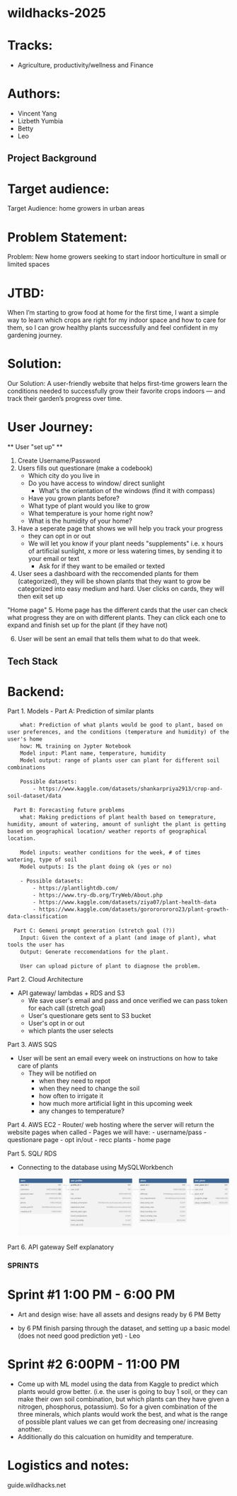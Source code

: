 # wildhacks-2025

# Tracks: 
- Agriculture, productivity/wellness and Finance 


# Authors: 
- Vincent Yang 
- Lizbeth Yumbia
- Betty 
- Leo 


## Project Background ## 
# Target audience: 
Target Audience: home growers in urban areas

# Problem Statement: 
Problem: New home growers seeking to start indoor horticulture in small or limited spaces

# JTBD: 
When I’m starting to grow food at home for the first time, I want a simple way to learn which crops are right for my indoor space and how to care for them, so I can grow healthy plants successfully and feel confident in my gardening journey.

# Solution: 
Our Solution: A user-friendly website that helps first-time growers learn the conditions needed to successfully grow their favorite crops indoors — and track their garden’s progress over time.

# User Journey: 

** User "set up" **  
1. Create Username/Password 
2. Users fills out questionare (make a codebook)
    - Which city do you live in 
    - Do you have access to window/ direct sunlight
        - What's the orientation of the windows 
        (find it with compass)
    - Have you grown plants before? 
    - What type of plant would you like to grow 
    - What temperature is your home right now? 
    - What is the humidity of your home?  
3. Have a seperate page that shows we will help you track your progress
    - they can opt in or out
    - We will let you know if your plant needs "supplements" i.e. x hours of artificial sunlight, x more or less watering times, by sending it to your email or text
        - Ask for if they want to be emailed or texted 
4. User sees a dashboard with the reccomended plants for them (categorized), they will be shown plants that they want to grow be categorized into easy medium and hard. User clicks on cards, they will then exit set up 

"Home page" 
5. Home page has the different cards that the user can check what progress they are on with different plants. They can click each one to expand and finish set up for the plant (if they have not)

6. User will be sent an email that tells them what to do that week. 

## Tech Stack ## 

# Backend: 
Part 1. Models 
    - Part A: Prediction of similar plants 

        what: Prediction of what plants would be good to plant, based on user preferences, and the conditions (temperature and humidity) of the user's home
        how: ML training on Jypter Notebook 
        Model input: Plant name, temperature, humidity 
        Model output: range of plants user can plant for different soil combinations 

        Possible datasets: 
            - https://www.kaggle.com/datasets/shankarpriya2913/crop-and-soil-dataset/data

      Part B: Forecasting future problems 
        what: Making predictions of plant health based on temeprature, humidity, amount of watering, amount of sunlight the plant is getting based on geographical location/ weather reports of geographical location. 

        Model inputs: weather conditions for the week, # of times watering, type of soil 
        Model outputs: Is the plant doing ok (yes or no)

        - Possible datasets: 
            - https://plantlightdb.com/
            - https://www.try-db.org/TryWeb/About.php
            - https://www.kaggle.com/datasets/ziya07/plant-health-data
            - https://www.kaggle.com/datasets/gorororororo23/plant-growth-data-classification

      Part C: Gemeni prompt generation (stretch goal (?)) 
        Input: Given the context of a plant (and image of plant), what tools the user has 
        Output: Generate reccomendations for the plant. 
        
        User can upload picture of plant to diagnose the problem. 

Part 2. Cloud Architecture 
- API gateway/ lambdas + RDS and S3 
    - We save user's email and pass and once verified we can pass token for each call (stretch goal)
    - User's questionare gets sent to S3 bucket 
    - User's opt in or out 
    - which plants the user selects 

Part 3. AWS SQS 
- User will be sent an email every week on instructions on how to take care of plants 
    - They will be notified on 
        - when they need to repot 
        - when they need to change the soil 
        - how often to irrigate it 
        - how much more artificial light in this upcoming week 
        - any changes to temperature? 

Part 4. AWS EC2 
    - Router/ web hosting where the server will return the website pages when called 
    - Pages we will have: 
        - username/pass
        - questionare page 
        - opt in/out 
        - recc plants 
        - home page  

Part 5. SQL/ RDS
- Connecting to the database using MySQLWorkbench
![ERD Diagram](./ERD_DB_diagram.png)

Part 6. API gateway 
Self explanatory 



### SPRINTS ### 

# Sprint #1  1:00 PM - 6:00 PM 

- Art and design wise: have all assets and designs ready by 6 PM Betty 

- by 6 PM finish parsing through the dataset, and setting up a basic model (does not need good prediction yet) - Leo 


# Sprint #2 6:00PM - 11:00 PM 

- Come up with ML model using the data from Kaggle to predict which plants would grow better. (i.e. the user is going to buy 1 soil, or they can make their own soil combination, but which plants can they have given a nitrogen, phosphorus, potassium). 
So for a given combination of the three minerals, which plants would work the best, and what is the range of possible plant values we can get from decreasing one/ increasing another. 
- Additionally do this calcuation on humidity and temperature.  



# Logistics and notes: 
guide.wildhacks.net 
